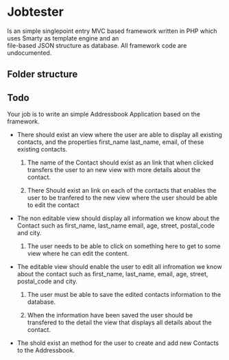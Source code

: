 # Jobtester

Is an simple singlepoint entry MVC based framework written in PHP which uses Smarty as template engine and an  
file-based JSON structure as database. All framework code are undocumented.

## Folder structure

## Todo

Your job is to write an simple Addressbook Application based on the framework. 

 * There should exist an view where the user are able to display all existing contacts, and the properties
   first_name last_name, email, of these existing contacts. 

   1. The name of the Contact should exist as an link that when clicked transfers the user to an new view 
      with more details about the contact. 

   2. There Should exist an link on each of the contacts that enables the user to be tranfered to the new view
      where the user should be able to edit the contact

 * The non editable view should display all information we know about the Contact such as first_name, last_name
   email, age, street, postal_code and city.
   
   1. The user needs to be able to click on something here to get to some view where he can edit the content.

 * The editable view should enable the user to edit all infromation we know about the contact such as first_name, 
   last_name, email, age, street, postal_code and city.

   1. The user must be able to save the edited contacts information to the database.
   
   2. When the information have been saved the user should be transfered to the detail the view that 
      displays all details about the contact. 

 * The shold exist an method for the user to create and add new Contacts to the Addressbook.

